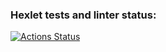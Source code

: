 ### Hexlet tests and linter status:
[![Actions Status](https://github.com/Abra19/frontend-project-11/workflows/hexlet-check/badge.svg)](https://github.com/Abra19/frontend-project-11/actions)